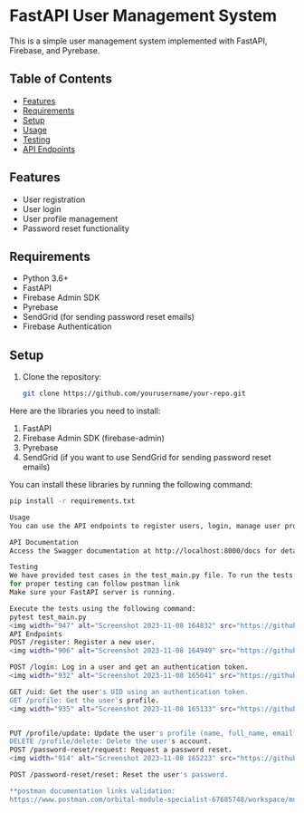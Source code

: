 # FastAPI User Management System

This is a simple user management system implemented with FastAPI, Firebase, and Pyrebase.

## Table of Contents

- [Features](#features)
- [Requirements](#requirements)
- [Setup](#setup)
- [Usage](#usage)
- [Testing](#testing)
- [API Endpoints](#api-endpoints)


## Features

- User registration
- User login
- User profile management
- Password reset functionality

## Requirements

- Python 3.6+
- FastAPI
- Firebase Admin SDK
- Pyrebase
- SendGrid (for sending password reset emails)
- Firebase Authentication

## Setup

1. Clone the repository:

   ```bash
   git clone https://github.com/yourusername/your-repo.git


Here are the libraries you need to install:

1. FastAPI
2. Firebase Admin SDK (firebase-admin)
3. Pyrebase
4. SendGrid (if you want to use SendGrid for sending password reset emails)

You can install these libraries by running the following command:

```bash
pip install -r requirements.txt

Usage
You can use the API endpoints to register users, login, manage user profiles, and reset passwords.

API Documentation
Access the Swagger documentation at http://localhost:8000/docs for details on available endpoints.

Testing
We have provided test cases in the test_main.py file. To run the tests:
for proper testing can follow postman link
Make sure your FastAPI server is running.

Execute the tests using the following command:
pytest test_main.py
<img width="947" alt="Screenshot 2023-11-08 164832" src="https://github.com/Sakhtiman/mugs/assets/134630688/dd8dae0f-abab-4d22-8f82-086436aa94f5">
API Endpoints
POST /register: Register a new user.
<img width="906" alt="Screenshot 2023-11-08 164949" src="https://github.com/Sakhtiman/mugs/assets/134630688/20ba8adb-2767-43a1-bb6d-f8a354008d07">

POST /login: Log in a user and get an authentication token.
<img width="932" alt="Screenshot 2023-11-08 165041" src="https://github.com/Sakhtiman/mugs/assets/134630688/94f37811-2f22-4992-9830-ade1eba2b9e0">

GET /uid: Get the user's UID using an authentication token.
GET /profile: Get the user's profile.
<img width="935" alt="Screenshot 2023-11-08 165133" src="https://github.com/Sakhtiman/mugs/assets/134630688/3cbe7f78-3a08-4cdd-bd04-15c175011b36">


PUT /profile/update: Update the user's profile (name, full_name, email).
DELETE /profile/delete: Delete the user's account.
POST /password-reset/request: Request a password reset.
<img width="914" alt="Screenshot 2023-11-08 165223" src="https://github.com/Sakhtiman/mugs/assets/134630688/6eb77bfe-e9d8-4d30-9584-60fad33d65c5">

POST /password-reset/reset: Reset the user's password.

**postman documentation links validation:
https://www.postman.com/orbital-module-specialist-67685748/workspace/mugs/collection/31009994-bb5a3bbc-24a2-43da-b250-33e3093292cd?action=share&creator=31009994
